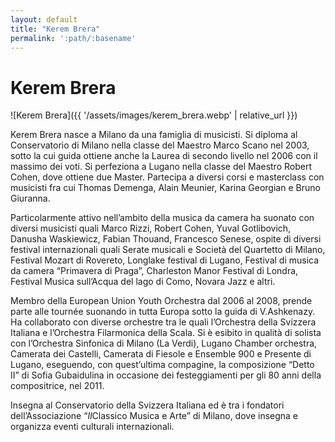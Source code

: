 ```yaml
---
layout: default
title: "Kerem Brera"
permalink: ':path/:basename'
---
```


# Kerem Brera
![Kerem Brera]({{ '/assets/images/kerem_brera.webp' | relative_url }})

Kerem Brera nasce a Milano da una famiglia di musicisti. Si diploma al Conservatorio di Milano nella classe del Maestro Marco Scano nel 2003, sotto la cui guida ottiene anche la Laurea di secondo livello nel 2006 con il massimo dei voti. Si perfeziona a Lugano nella classe del Maestro Robert Cohen, dove ottiene due Master. Partecipa a diversi corsi e masterclass con musicisti fra cui Thomas Demenga, Alain Meunier, Karina Georgian e Bruno Giuranna.

Particolarmente attivo nell’ambito della musica da camera ha suonato con diversi musicisti quali Marco Rizzi, Robert Cohen, Yuval Gotlibovich, Danusha Waskiewicz, Fabian Thouand, Francesco Senese, ospite di diversi festival internazionali quali Serate musicali e Società del Quartetto di Milano, Festival Mozart di Rovereto, Longlake festival di Lugano, Festival di musica da camera “Primavera di Praga”, Charleston Manor Festival di Londra, Festival Musica sull’Acqua del lago di Como, Novara Jazz e altri.

Membro della European Union Youth Orchestra dal 2006 al 2008, prende parte alle tournée suonando in tutta Europa sotto la guida di V.Ashkenazy. Ha collaborato con diverse orchestre tra le quali l’Orchestra della Svizzera Italiana e l’Orchestra Filarmonica della Scala. Si è esibito in qualità di solista con l’Orchestra Sinfonica di Milano (La Verdi), Lugano Chamber orchestra, Camerata dei Castelli, Camerata di Fiesole e Ensemble 900 e Presente di Lugano, eseguendo, con quest’ultima compagine, la composizione “Detto II” di Sofia Gubaidulina in occasione dei festeggiamenti per gli 80 anni della compositrice, nel 2011.

Insegna al Conservatorio della Svizzera Italiana ed è tra i fondatori dell’Associazione “*Il*Classico Musica e Arte” di Milano, dove insegna e organizza eventi culturali internazionali.
